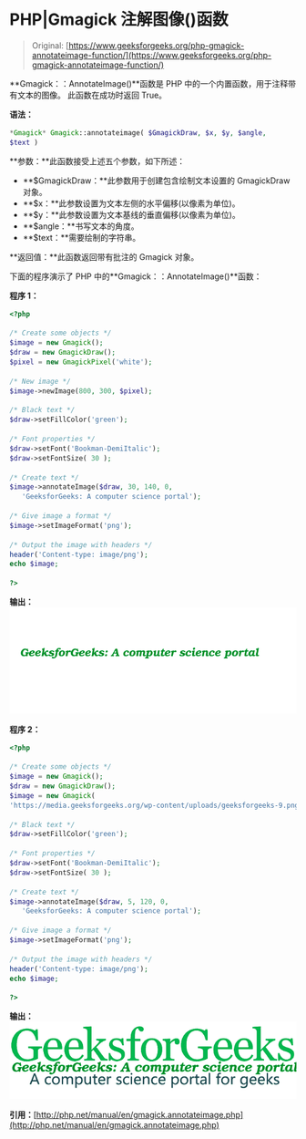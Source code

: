 # PHP|Gmagick 注解图像()函数

> Original: [https://www.geeksforgeeks.org/php-gmagick-annotateimage-function/](https://www.geeksforgeeks.org/php-gmagick-annotateimage-function/)

**Gmagick：：AnnotateImage()**函数是 PHP 中的一个内置函数，用于注释带有文本的图像。 此函数在成功时返回 True。

**语法：**

```php
*Gmagick* Gmagick::annotateimage( $GmagickDraw, $x, $y, $angle, 
$text )
```

**参数：**此函数接受上述五个参数，如下所述：

*   **$GmagickDraw：**此参数用于创建包含绘制文本设置的 GmagickDraw 对象。
*   **$x：**此参数设置为文本左侧的水平偏移(以像素为单位)。
*   **$y：**此参数设置为文本基线的垂直偏移(以像素为单位)。
*   **$angle：**书写文本的角度。
*   **$text：**需要绘制的字符串。

**返回值：**此函数返回带有批注的 Gmagick 对象。

下面的程序演示了 PHP 中的**Gmagick：：AnnotateImage()**函数：

**程序 1：**

```php
<?php

/* Create some objects */
$image = new Gmagick();
$draw = new GmagickDraw();
$pixel = new GmagickPixel('white');

/* New image */
$image->newImage(800, 300, $pixel);

/* Black text */
$draw->setFillColor('green');

/* Font properties */
$draw->setFont('Bookman-DemiItalic');
$draw->setFontSize( 30 );

/* Create text */
$image->annotateImage($draw, 30, 140, 0, 
   'GeeksforGeeks: A computer science portal');

/* Give image a format */
$image->setImageFormat('png');

/* Output the image with headers */
header('Content-type: image/png');
echo $image;

?>
```

**输出：**
![annonate Image](img/2f4c0095b070ebe5c0eb6ab06c32d5ce.png)

**程序 2：**

```php
<?php

/* Create some objects */
$image = new Gmagick();
$draw = new GmagickDraw();
$image = new Gmagick(
'https://media.geeksforgeeks.org/wp-content/uploads/geeksforgeeks-9.png');

/* Black text */
$draw->setFillColor('green');

/* Font properties */
$draw->setFont('Bookman-DemiItalic');
$draw->setFontSize( 30 );

/* Create text */
$image->annotateImage($draw, 5, 120, 0, 
   'GeeksforGeeks: A computer science portal');

/* Give image a format */
$image->setImageFormat('png');

/* Output the image with headers */
header('Content-type: image/png');
echo $image;

?>
```

**输出：**
![annonate image](img/0d540ba447cd2eb902abe39f17d42116.png)

**引用：**[http://php.net/manual/en/gmagick.annotateimage.php](http://php.net/manual/en/gmagick.annotateimage.php)